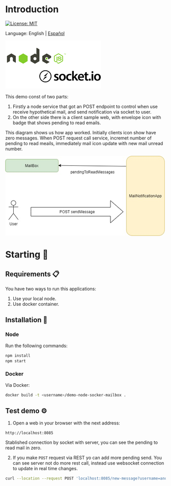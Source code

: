 # Introduction
[![License: MIT](https://img.shields.io/badge/License-MIT-yellow.svg)](https://opensource.org/licenses/MIT)

Language: English | [Español](docs/README-es-ES.md)

![](./docs/node+socket-io.png)

This demo const of two parts:

1. Firstly a node service that got an POST endpoint to control when use receive hypothetical mail, and send notification via socket to user. 
2. On the other side there is a client sample web, with envelope icon with badge that shows pending to read emails.

This diagram shows us how app worked. Initially clients icon show have zero messages. When POST request call service, incremet number of pending to read meails, immediately mail icon update with new mail unread number.

![diagram](./docs/diagram.jpg)

# Starting 🚀

## Requirements 📋
You have two ways to run this applications:
1. Use your local node.
2. Use docker container.

## Installation 🔧
### Node
Run the following commands:

```bash
npm install
npm start
```

### Docker
Via Docker:

```bash
docker build -t <username>/demo-node-socker-mailbox .
```
## Test demo ⚙️

1. Open a web in your browser with the next address:

```
http://localhost:8085
```

Stablished connection by socket with server, you  can see the pending to read mail in zero.

2. If you make `POST` request via REST yo can add more pending send. You can see server not do more rest call, instead use websocket connection to update in real time changes.

```bash
curl --location --request POST 'localhost:8085/new-message?username=anonymous'
```